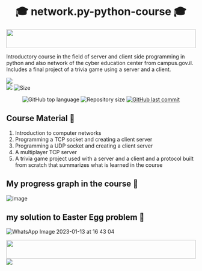 <h1 align="center"> 🎓 network.py-python-course 🎓 </h1>

<img src="https://i.imgur.com/dBaSKWF.gif" height="50" width="100%">

Introductory course in the field of server and client side programming in python and  also network of the cyber education center from campus.gov.il. Includes a final project of a trivia game using a server and a client.  

![](http://ForTheBadge.com/images/badges/made-with-python.svg)
<br>
![](https://img.shields.io/tokei/lines/github/lironmiz/network.py-python-course?color=red&label=Lines%20of%20Code)
![Size](https://img.shields.io/github/repo-size/lironmiz/network.py-python-course?color=red&label=Repo%20Size%20)

<p align="center">
  <img alt="GitHub top language" src="https://img.shields.io/github/languages/top/lironmiz/network.py-python-course?color=04D361&labelColor=000000">
  
 <img alt="Repository size" src="https://img.shields.io/github/repo-size/lironmiz/network.py-python-course?color=04D361&labelColor=000000">
  
  <a href="https://github.com/lironmiz/Link-Tree/commits/master">
    <img alt="GitHub last commit" src="https://img.shields.io/github/last-commit/lironmiz/network.py-python-course?color=04D361&labelColor=000000">
  </a>
</p>

## Course Material 🫡
1. Introduction to computer networks
2. Programming a TCP socket and creating a client server
3. Programming a UDP socket and creating a client server
4. A multiplayer TCP server
5. A trivia game project used with a server and a client and a protocol built from scratch that summarizes what is learned in the course

## My progress graph in the course 🌟
![image](https://user-images.githubusercontent.com/91504420/212348940-9aaa643c-e3af-41ce-94d5-1618cbe52b27.png)

## my solution to Easter Egg problem 🥚

![WhatsApp Image 2023-01-13 at 16 43 04](https://user-images.githubusercontent.com/91504420/212350319-cc6637d1-9ed3-40aa-8d9d-8703c35980dc.jpg)

<img src="https://i.imgur.com/dBaSKWF.gif" height="50" width="100%">

<img src="https://media.giphy.com/media/rgzOwma0qMbM3x7Fqi/giphy-downsized.gif">
